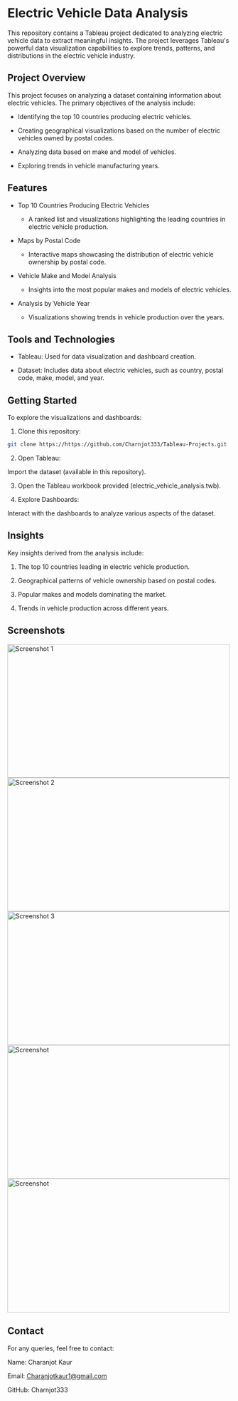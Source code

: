 
# Electric Vehicle Data Analysis

This repository contains a Tableau project dedicated to analyzing electric vehicle data to extract meaningful insights. The project leverages Tableau's powerful data visualization capabilities to explore trends, patterns, and distributions in the electric vehicle industry.


## Project Overview

This project focuses on analyzing a dataset containing information about electric vehicles. The primary objectives of the analysis include:
- Identifying the top 10 countries producing electric vehicles.

- Creating geographical visualizations based on the number of electric vehicles owned by postal codes.

- Analyzing data based on make and model of vehicles.

- Exploring trends in vehicle manufacturing years.

## Features 
- Top 10 Countries Producing Electric Vehicles

    - A ranked list and visualizations highlighting the leading countries in electric vehicle production.

- Maps by Postal Code

    - Interactive maps showcasing the distribution of electric vehicle ownership by postal code.

- Vehicle Make and Model Analysis

    - Insights into the most popular makes and models of electric vehicles.

- Analysis by Vehicle Year
   + Visualizations showing trends in vehicle production over the years.
## Tools and Technologies
- Tableau: Used for data visualization and dashboard creation.

- Dataset: Includes data about electric vehicles, such as country, postal code, make, model, and year.

## Getting Started
To explore the visualizations and dashboards:
1. Clone this repository:
```bash
git clone https://https://github.com/Charnjot333/Tableau-Projects.git 
```
2. Open Tableau:

Import the dataset (available in this repository).

3. Open the Tableau workbook provided (electric_vehicle_analysis.twb).

4. Explore Dashboards:

Interact with the dashboards to analyze various aspects of the dataset.

## Insights
Key insights derived from the analysis include:

1. The top 10 countries leading in electric vehicle production.

2. Geographical patterns of vehicle ownership based on postal codes.

3. Popular makes and models dominating the market.

4. Trends in vehicle production across different years.
## Screenshots 
<img src="https://github.com/user-attachments/assets/f31385c8-afe3-40e6-8fe4-3f80df46ce99" alt="Screenshot 1" width="500" height="300"/>

<img src="https://github.com/user-attachments/assets/a0215413-472a-4b25-9222-766e0cf102bb" alt="Screenshot 2" width="500" height="300"/>

<img src="https://github.com/user-attachments/assets/e341a33d-28d4-4651-9beb-7f0a37aaccf4" alt="Screenshot 3" width="500" height="300"/>

<img src="[https://github.com/user-attachments/assets/8fd844c2-fe08-4377-8be7-58e029a87747](https://github.com/user-attachments/assets/771b9ae0-3d82-4fa0-8921-29c96aa2357a)" alt="Screenshot" width="500" height="300"/>
<img src="https://github.com/user-attachments/assets/8fd844c2-fe08-4377-8be7-58e029a87747" alt="Screenshot" width="500" height="300"/>


## Contact 

For any queries, feel free to contact:

Name: Charanjot Kaur 

Email: Charanjotkaur1@gmail.com

GitHub: Charnjot333
